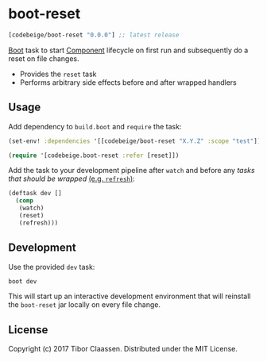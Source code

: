 # boot-reset

```clojure
[codebeige/boot-reset "0.0.0"] ;; latest release
```

[Boot][1] task to start [Component][2] lifecycle on first run and subsequently
do a reset on file changes.

* Provides the `reset` task
* Performs arbitrary side effects before and after wrapped handlers


## Usage

Add dependency to `build.boot` and `require` the task:

```clj
(set-env! :dependencies '[[codebeige/boot-reset "X.Y.Z" :scope "test"]])

(require '[codebeige.boot-reset :refer [reset]])
```
Add the task to your development pipeline after `watch` and before any
*tasks that should be wrapped* [(e.g. `refresh`)][3]:

```clj
(deftask dev []
  (comp
   (watch)
   (reset)
   (refresh)))
```


## Development

Use the provided `dev` task:

```sh
boot dev
```

This will start up an interactive development environment that will reinstall
the `boot-reset` jar locally on every file change.


## License

Copyright (c) 2017 Tibor Claassen. Distributed under the MIT License.

[1]: https://github.com/boot-clj/boot
[2]: https://github.com/stuartsierra/component
[3]: https://github.com/samestep/boot-refresh
